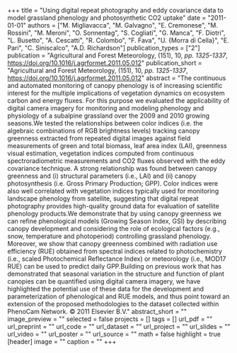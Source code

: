 +++
title = "Using digital repeat photography and eddy covariance data to model grassland phenology and photosynthetic CO2 uptake"
date = "2011-01-01"
authors = ["M. Migliavacca", "M. Galvagno", "E. Cremonese", "M. Rossini", "M. Meroni", "O. Sonnentag", "S. Cogliati", "G. Manca", "F. Diotri", "L. Busetto", "A. Cescatti", "R. Colombo", "F. Fava", "U. {Morra di Cella}", "E. Pari", "C. Siniscalco", "A.D. Richardson"]
publication_types = ["2"]
publication = "Agricultural and Forest Meteorology, (151), 10, _pp. 1325-1337_, https://doi.org/10.1016/j.agrformet.2011.05.012"
publication_short = "Agricultural and Forest Meteorology, (151), 10, _pp. 1325-1337_, https://doi.org/10.1016/j.agrformet.2011.05.012"
abstract = "The continuous and automated monitoring of canopy phenology is of increasing scientific interest for the multiple implications of vegetation dynamics on ecosystem carbon and energy fluxes. For this purpose we evaluated the applicability of digital camera imagery for monitoring and modeling phenology and physiology of a subalpine grassland over the 2009 and 2010 growing seasons.We tested the relationships between color indices (i.e. the algebraic combinations of RGB brightness levels) tracking canopy greenness extracted from repeated digital images against field measurements of green and total biomass, leaf area index (LAI), greenness visual estimation, vegetation indices computed from continuous spectroradiometric measurements and CO2 fluxes observed with the eddy covariance technique. A strong relationship was found between canopy greenness and (i) structural parameters (i.e., LAI) and (ii) canopy photosynthesis (i.e. Gross Primary Production; GPP). Color indices were also well correlated with vegetation indices typically used for monitoring landscape phenology from satellite, suggesting that digital repeat photography provides high-quality ground data for evaluation of satellite phenology products.We demonstrate that by using canopy greenness we can refine phenological models (Growing Season Index, GSI) by describing canopy development and considering the role of ecological factors (e.g., snow, temperature and photoperiod) controlling grassland phenology. Moreover, we show that canopy greenness combined with radiation use efficiency (RUE) obtained from spectral indices related to photochemistry (i.e., scaled Photochemical Reflectance Index) or meteorology (i.e., MOD17 RUE) can be used to predict daily GPP.Building on previous work that has demonstrated that seasonal variation in the structure and function of plant canopies can be quantified using digital camera imagery, we have highlighted the potential use of these data for the development and parameterization of phenological and RUE models, and thus point toward an extension of the proposed methodologies to the dataset collected within PhenoCam Network. © 2011 Elsevier B.V."
abstract_short = ""
image_preview = ""
selected = false
projects = []
tags = []
url_pdf = ""
url_preprint = ""
url_code = ""
url_dataset = ""
url_project = ""
url_slides = ""
url_video = ""
url_poster = ""
url_source = ""
math = false
highlight = true
[header]
image = ""
caption = ""
+++
